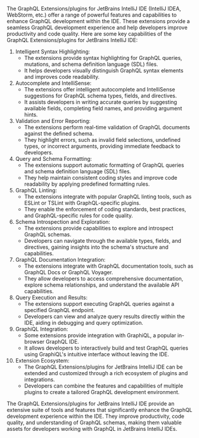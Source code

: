 The GraphQL Extensions/plugins for JetBrains IntelliJ IDE (IntelliJ IDEA, WebStorm, etc.) offer a range of powerful features and capabilities to enhance GraphQL development within the IDE. These extensions provide a seamless GraphQL development experience and help developers improve productivity and code quality. Here are some key capabilities of the GraphQL Extensions/plugins for JetBrains IntelliJ IDE:

1. Intelligent Syntax Highlighting:
    - The extensions provide syntax highlighting for GraphQL queries, mutations, and schema definition language (SDL) files.
    - It helps developers visually distinguish GraphQL syntax elements and improves code readability.
2. Autocomplete and IntelliSense:
    - The extensions offer intelligent autocomplete and IntelliSense suggestions for GraphQL schema types, fields, and directives.
    - It assists developers in writing accurate queries by suggesting available fields, completing field names, and providing argument hints.
3. Validation and Error Reporting:
    - The extensions perform real-time validation of GraphQL documents against the defined schema.
    - They highlight errors, such as invalid field selections, undefined types, or incorrect arguments, providing immediate feedback to developers.
4. Query and Schema Formatting:
    - The extensions support automatic formatting of GraphQL queries and schema definition language (SDL) files.
    - They help maintain consistent coding styles and improve code readability by applying predefined formatting rules.
5. GraphQL Linting:
    - The extensions integrate with popular GraphQL linting tools, such as ESLint or TSLint with GraphQL-specific plugins.
    - They enable the enforcement of coding standards, best practices, and GraphQL-specific rules for code quality.
6. Schema Introspection and Exploration:
    - The extensions provide capabilities to explore and introspect GraphQL schemas.
    - Developers can navigate through the available types, fields, and directives, gaining insights into the schema's structure and capabilities.
7. GraphQL Documentation Integration:
    - The extensions integrate with GraphQL documentation tools, such as GraphQL Docs or GraphQL Voyager.
    - They allow developers to access comprehensive documentation, explore schema relationships, and understand the available API capabilities.
8. Query Execution and Results:
    - The extensions support executing GraphQL queries against a specified GraphQL endpoint.
    - Developers can view and analyze query results directly within the IDE, aiding in debugging and query optimization.
9. GraphiQL Integration:
    - Some extensions provide integration with GraphiQL, a popular in-browser GraphQL IDE.
    - It allows developers to interactively build and test GraphQL queries using GraphiQL's intuitive interface without leaving the IDE.
10. Extension Ecosystem:
    - The GraphQL Extensions/plugins for JetBrains IntelliJ IDE can be extended and customized through a rich ecosystem of plugins and integrations.
    - Developers can combine the features and capabilities of multiple plugins to create a tailored GraphQL development environment.

The GraphQL Extensions/plugins for JetBrains IntelliJ IDE provide an extensive suite of tools and features that significantly enhance the GraphQL development experience within the IDE. They improve productivity, code quality, and understanding of GraphQL schemas, making them valuable assets for developers working with GraphQL in JetBrains IntelliJ IDEs.